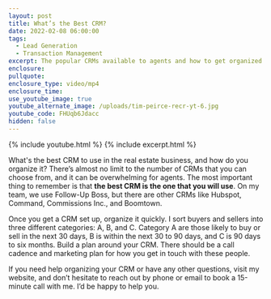 ```yaml
---
layout: post
title: What’s the Best CRM?
date: 2022-02-08 06:00:00
tags:
  - Lead Generation
  - Transaction Management
excerpt: The popular CRMs available to agents and how to get organized.
enclosure:
pullquote:
enclosure_type: video/mp4
enclosure_time:
use_youtube_image: true
youtube_alternate_image: /uploads/tim-peirce-recr-yt-6.jpg
youtube_code: FHUqb6Jdacc
hidden: false
---
```

{% include youtube.html %} {% include excerpt.html %}&nbsp;

What's the best CRM to use in the real estate business, and how do you organize it? There’s almost no limit to the number of CRMs that you can choose from, and it can be overwhelming for agents. The most important thing to remember is that **the best CRM is the one that you will use**. On my team, we use Follow-Up Boss, but there are other CRMs like Hubspot, Command, Commissions Inc., and Boomtown.

Once you get a CRM set up, organize it quickly. I sort buyers and sellers into three different categories: A, B, and C. Category A are those likely to buy or sell in the next 30 days, B is within the next 30 to 90 days, and C is 90 days to six months. Build a plan around your CRM. There should be a call cadence and marketing plan for how you get in touch with these people.&nbsp;

If you need help organizing your CRM or have any other questions, visit my website, and don’t hesitate to reach out by phone or email to book a 15-minute call with me. I’d be happy to help you.
